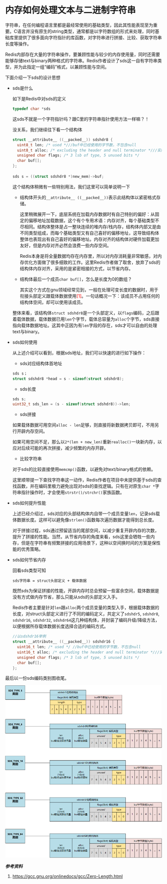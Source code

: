 # 内存如何处理文本与二进制字符串

字符串，在任何编程语言里都是最经常使用的基础类型，因此其性能表现至为重要。C语言并没有原生的string类型，通常都是以字符数组的形式来处理，同时基础库里提供了很多面向字符指针的库函数，对字符串进行拼接、比较、获取字符串长度等操作。

Redis内部存在大量的字符串操作，要兼顾性能与较少的内存使用量，同时还需要能够存储text与binary两种格式的字符串。Redis作者设计了sds这一自有字符串类型，并为此指定一组“编码”格式，以兼顾性能与空间。

下面介绍一下sds的设计思想

- sds是什么

  如下是Redis中对sds的定义
  ```c
  typedef char *sds
  ```
  
  这sds不就是一个字符指针吗？跟C里的字符串指针使用方法一样嘛？！
  
  没关系，我们继续往下看一个结构体
  ```c
  struct __attribute__ ((__packed__)) sdshdr8 {
    uint8_t len; /* used *///buf中已经使用的字节数，不包含null
    uint8_t alloc; /* excluding the header and null terminator *///实际可存数据的容量，不包含当前结构体+null
    unsigned char flags; /* 3 lsb of type, 5 unused bits */
    char buf[];
  };

  sds s = ((struct sdshdr8 *)new_mem)->buf;
  ```
  这个结构体稍微有一些特别用法，我们这里可以简单说明一下
  * 结构体开头的`__attribute__ ((__packed__))`表示此结构体以紧密格式存储。
  
    这里稍微展开一下，底层系统在加载内存数据时有自己特别的偏好：从固定的偏移地址加载数据，这个有个专用术语：内存对齐，每个基础类型不尽相同。结构体整体是占一整块连续的堆内存/栈内存，结构体内部又是由不同类型组成，而每个基础类型又有自己喜好的偏移地址，这导致结构体整体也表现出有自己喜好的偏移地址。内存对齐的结构体对硬件加载更加友好，但是内存对齐必然会浪费一些内存空间。

    Redis本身是将全量数据均存在内存里，所以对内存消耗量非常敏感，对内存优化方面做了很多细致的工作。这里Redis作者做了取舍，放弃了sds的结构体内存对齐，采用的是紧密相接的方式，以节省内存。

  * 结构体最后一个成员`char buf[]`，怎么是长度为0的数组？

    其实这个方式在gnu领域经常见到，一般在处理可变长度的数据时，用于衔接头部定义跟载体数据使用<span style="color:red;">[1]</span>。一句话概况一下：该成员不占用任何的结构体空间，却可以使用该成员。

  整体来看，该结构体`struct sdshdr8`是一个头部定义，以`flags`编码，之后跟着载体数据，载体数据已用`len`个字节，载体总容量为`alloc`个字节，sds直接指向载体数据地址。这其中正因为有`len`字段的存在，sds才可以自由的处理text与binary。

- sds如何使用
  
  从上述介绍可以看到，根据sds地址，我们可以快速的进行如下操作：

  + sds对应结构体首地址

  ```c
  sds s；
  struct sdshdr8 *head = s - sizeof(struct sdshdr8);
  ```

  + sds长度

  ```c
  sds s;
  uint32_t sds_len = (s - sizeof(struct sdshdr8))->len;
  ```

  + sds拼接
  
  如果载体数据可用空间`alloc - len`足够，则直接将新数据拷贝即可，不用另行开辟内存空间。

  如果可用空间不足，那么以`2*(len + new_len)`重新`realloc()`一块新内存，以应对后续可能的再次拼接，减少频繁的内存开辟。

  + 比较字符串
  
  对于sds的比较直接使用`memcmp()`函数，以避免对text/binary格式的依赖。

  这里顺带提一下查找字符串这一动作，Redis作者在项目中未提供基于sds的查找函数，并在编码里极力避免出现对sds的查找逻辑。只有在对原生`char *`字符串指针操作时，才会使用`strstr()/strchr()`家族函数。
  
- sds如何提升性能

  上述已经介绍过，sds对应的头部结构体内自带一个成员变量`len`，记录sds载体数据长度。这样可以避免像`strlen()`函数每次遍历数据才能得到总长度。

  对于拼接过程，sds通过预留适当的尾部空间，以减少重复开辟内存的次数，提升了拼接的性能。当然，从节省内存的角度来看，sds这里会牺牲一些内存，但是在字符串有频繁拼接的应用场景下，这种以空间换时间的方案是保性能的优秀策略。

- sds如何节省内存

  回看sds类型可知
  ```
  sds字符串 = struct头部定义 + 载体数据
  ```

  既然sds为保证拼接的性能，开辟内存时总会预留一些富余空间，载体数据是没有方式做内存节省，那么只能从sds的头部定义入手。

  Redis作者主要是针对`len`跟`alloc`两个成员变量的类型入手，根据载体数据的长度，对struct头部定义进行了不同的编码定义，共定义了`sdshdr5`, `sdshdr8`, `sdshdr16`, `sdshdr32`, `sdshdr64`这几种结构体，并封装了编码升级/降级方法，以便根据所存载体数据长度选择合适的编码方式。
  
  ```c
  //以sdshdr16举例
  struct __attribute__ ((__packed__)) sdshdr16 {
    uint16_t len; /* used */ //buf中已经使用的字节数，不包含null
    uint16_t alloc; /* excluding the header and null terminator *///实际可存数据的容量，不包含当前结构体+null
    unsigned char flags; /* 3 lsb of type, 5 unused bits */
    char buf[];
  };
  ```

最后以一份sds编码类别图收尾。

![sds](https://raw.githubusercontent.com/wapthen/redis-study/master/picture/sds.png) 


***参考资料***
1. https://gcc.gnu.org/onlinedocs/gcc/Zero-Length.html


